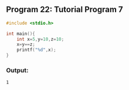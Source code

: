 ## Program 22: Tutorial Program 7
```c 
#include <stdio.h>

int main(){
    int x=5,y=10,z=10;
    x=y==z;
    printf("%d",x);
}
```

### Output:
```
1
```

